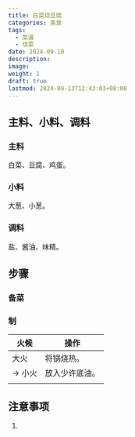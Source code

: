 ```yaml
---
title: 白菜烧豆腐
categories: 美食
tags:
  - 菜谱
  - 烧菜
date: 2024-09-10
description: 
image: 
weight: 1
draft: true
lastmod: 2024-09-13T12:43:03+08:00
---
```

## 主料、小料、调料

### 主料

白菜、豆腐、鸡蛋。

### 小料

大葱、小葱。

### 调料

盐、酱油、味精。

## 步骤

### 备菜



### 制

| 火候    | 操作      |
| ----- | ------- |
| 大火    | 将锅烧热。   |
| -> 小火 | 放入少许底油。 |
|       |         |

## 注意事项

1. 


